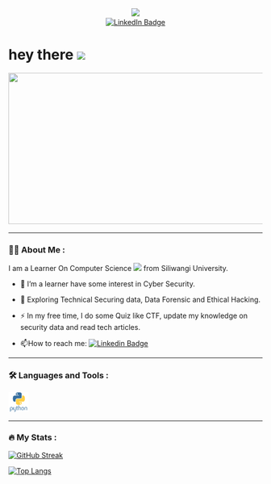 <div id="header" align="center">
  <img src="https://media.giphy.com/media/M9gbBd9nbDrOTu1Mqx/giphy.gif" width="100"/>
</div>

<div id="badges" align="center">
  <a href="https://www.linkedin.com/ryzalll/">
    <img src="https://img.shields.io/badge/LinkedIn-blue?style=for-the-badge&logo=linkedin&logoColor=white" alt="LinkedIn Badge"/>
  </a>
</div>

<h1>
  hey there
  <img src="https://media.giphy.com/media/hvRJCLFzcasrR4ia7z/giphy.gif" width="30px"/>
</h1>

<div align="center">
  <img src="https://media.giphy.com/media/dWesBcTLavkZuG35MI/giphy.gif" width="600" height="300"/>
</div>

---

### :woman_technologist: About Me :
I am a Learner On Computer Science <img src="https://media.giphy.com/media/WUlplcMpOCEmTGBtBW/giphy.gif" width="30"> from Siliwangi University.

- :telescope: I’m a learner have some interest in Cyber Security.

- :seedling: Exploring Technical Securing data, Data Forensic and Ethical Hacking.

- :zap: In my free time, I do some Quiz like CTF, update my knowledge on security data and read tech articles.

- :mailbox:How to reach me: [![Linkedin Badge](https://img.shields.io/badge/-ryzalll-blue?style=flat&logo=Linkedin&logoColor=white)](https://www.linkedin.com/ryzalll/)

---

### :hammer_and_wrench: Languages and Tools :
<div>
  <img src="https://github.com/devicons/devicon/blob/master/icons/python/python-original-wordmark.svg" title="Python" alt="Phyton" width="40" height="40"/>&nbsp;
</div>

---

### :fire: My Stats :
[![GitHub Streak](http://github-readme-streak-stats.herokuapp.com?user=RyZal25&theme=dark&background=000000)](https://git.io/streak-stats)

[![Top Langs](https://github-readme-stats.vercel.app/api/top-langs/?username=RyZal25&layout=compact&theme=vision-friendly-dark)](https://github.com/anuraghazra/github-readme-stats)

<!--
**RyZal25/RyZal25** is a ✨ _special_ ✨ repository because its `README.md` (this file) appears on your GitHub profile.

Here are some ideas to get you started:

- 🔭 I’m currently working on ...
- 🌱 I’m currently learning ...
- 👯 I’m looking to collaborate on ...
- 🤔 I’m looking for help with ...
- 💬 Ask me about ...
- 📫 How to reach me: ...
- 😄 Pronouns: ...
- ⚡ Fun fact: ...
-->
